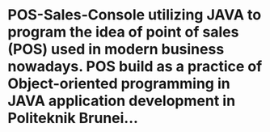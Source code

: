 # POS-Sales-Console utilizing JAVA to program the idea of point of sales (POS) used in modern business nowadays. POS build as a practice of Object-oriented programming in JAVA application development in Politeknik Brunei...

